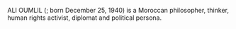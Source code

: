 ALI OUMLIL (; born December 25, 1940) is a Moroccan philosopher, thinker, human rights activist, diplomat and political persona.
